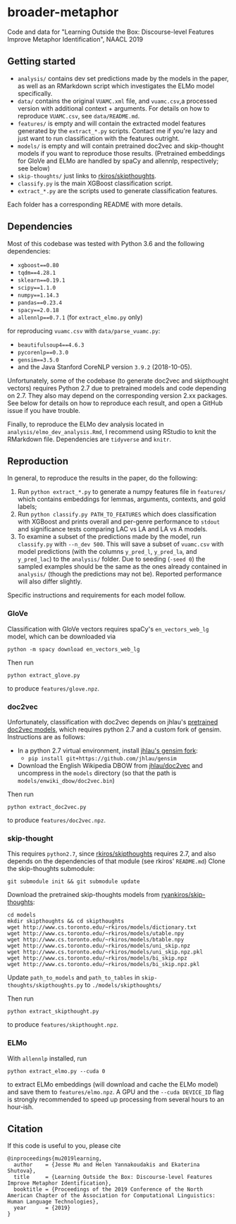 # broader-metaphor

Code and data for "Learning Outside the Box: Discourse-level Features Improve Metaphor Identification", NAACL 2019

## Getting started

- `analysis/` contains dev set predictions made by the models in the paper, as
    well as an RMarkdown script which investigates the ELMo model specifically.
- `data/` contains the original `VUAMC.xml` file, and `vuamc.csv`,a  processed
  version with additional context + arguments. For details on how to reproduce
  `VUAMC.csv`, see `data/README.md`.
- `features/` is empty and will contain the extracted model features generated
    by the `extract_*.py` scripts. Contact me if you're lazy and just want to
    run classification with the features outright.
- `models/` is empty and will contain pretrained doc2vec and skip-thought
    models if you want to reproduce those results. (Pretrained embeddings for
    GloVe and ELMo are handled by spaCy and allennlp, respectively; see below)
- `skip-thoughts/` just links to
    [rkiros/skipthoughts](https://github.com/ryankiros/skip-thoughts).
- `classify.py` is the main XGBoost classification script.
- `extract_*.py` are the scripts used to generate classification features.

Each folder has a corresponding README with more details.

## Dependencies

Most of this codebase was tested with Python 3.6 and the following
dependencies:

- `xgboost==0.80`
- `tqdm==4.28.1`
- `sklearn==0.19.1`
- `scipy==1.1.0`
- `numpy==1.14.3`
- `pandas==0.23.4`
- `spacy==2.0.18`
- `allennlp==0.7.1` (for `extract_elmo.py` only)

for reproducing `vuamc.csv` with `data/parse_vuamc.py`:

- `beautifulsoup4==4.6.3`
- `pycorenlp==0.3.0`
- `gensim==3.5.0`
- and the Java Stanford CoreNLP version `3.9.2` (2018-10-05).

Unfortunately, some of the codebase (to generate doc2vec and skipthought
vectors) requires Python 2.7 due to pretrained models and code depending on
2.7. They also may depend on the corresponding version 2.xx packages. See below
for details on how to reproduce each result, and open a GitHub issue if you
have trouble.

Finally, to reproduce the ELMo dev analysis located in `analysis/elmo_dev_analysis.Rmd`, I recommend using RStudio to knit the RMarkdown file. Dependencies are `tidyverse` and `knitr`.

## Reproduction

In general, to reproduce the results in the paper, do the following:

1. Run `python extract_*.py` to generate a numpy features file in
   `features/` which contains embeddings for lemmas, arguments, contexts, and
   gold labels;
2. Run `python classify.py PATH_TO_FEATURES` which does classification with
   XGBoost and prints overall and per-genre performance to `stdout` and
   significance tests comparing LAC vs LA and LA vs A models.
3. To examine a subset of the predictions made by the model, run `classify.py`
   with `--n_dev 500`. This will save a subset of `vuamc.csv` with model
   predictions (with the columns `y_pred_l`, `y_pred_la`, and `y_pred_lac`) to
   the `analysis/` folder. Due to seeding (`-seed 0`) the sampled examples
   should be the same as the ones already contained in `analysis/` (though
   the predictions may not be). Reported performance will also differ slightly.

Specific instructions and requirements for each model follow.

### GloVe

Classification with GloVe vectors requires spaCy's `en_vectors_web_lg` model,
which can be downloaded via

    python -m spacy download en_vectors_web_lg

Then run

    python extract_glove.py

to produce `features/glove.npz`.

### doc2vec

Unfortunately, classification with doc2vec depends on jhlau's [pretrained doc2vec models](https://github.com/jhlau/doc2vec), which requires python 2.7 and a custom fork of gensim. Instructions are as follows:

- In a python 2.7 virtual environment, install [jhlau's gensim fork](https://github.com/jhlau/gensim):
    - `pip install git+https://github.com/jhlau/gensim`
- Download the English Wikipedia DBOW from [jhlau/doc2vec](https://github.com/jhlau/doc2vec) and uncompress in the `models` directory (so that the path is `models/enwiki_dbow/doc2vec.bin`)

Then run

    python extract_doc2vec.py

to produce `features/doc2vec.npz`.

### skip-thought

This requires `python2.7`, since
[rkiros/skipthoughts](https://github.com/ryankiros/skip-thoughts) requires 2.7,
and also depends on the dependencies of that module (see rkiros' `README.md`)
Clone the skip-thoughts submodule:

    git submodule init && git submodule update

Download the pretrained skip-thoughts models from
[ryankiros/skip-thoughts](https://github.com/ryankiros/skip-thoughts):

    cd models
    mkdir skipthoughts && cd skipthoughts
    wget http://www.cs.toronto.edu/~rkiros/models/dictionary.txt
    wget http://www.cs.toronto.edu/~rkiros/models/utable.npy
    wget http://www.cs.toronto.edu/~rkiros/models/btable.npy
    wget http://www.cs.toronto.edu/~rkiros/models/uni_skip.npz
    wget http://www.cs.toronto.edu/~rkiros/models/uni_skip.npz.pkl
    wget http://www.cs.toronto.edu/~rkiros/models/bi_skip.npz
    wget http://www.cs.toronto.edu/~rkiros/models/bi_skip.npz.pkl

Update `path_to_models` and `path_to_tables` in `skip-thoughts/skipthoughts.py`
to `./models/skipthoughts/`

Then run

    python extract_skipthought.py

to produce `features/skipthought.npz`.

### ELMo

With `allennlp` installed, run

    python extract_elmo.py --cuda 0

to extract ELMo embeddings (will download and cache the ELMo model) and save
them to `features/elmo.npz`. A GPU and the `--cuda DEVICE_ID` flag is strongly
recommended to speed up processing from several hours to an hour-ish.

## Citation

If this code is useful to you, please cite

```
@inproceedings{mu2019learning,
  author    = {Jesse Mu and Helen Yannakoudakis and Ekaterina Shutova},
  title     = {Learning Outside the Box: Discourse-level Features Improve Metaphor Identification},
  booktitle = {Proceedings of the 2019 Conference of the North American Chapter of the Association for Computational Linguistics: Human Language Technologies},
  year      = {2019}
}
```
